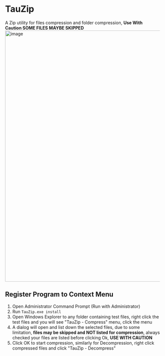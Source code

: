 # TauZip
A Zip utility for files compression and folder compression, **Use With Caution SOME FILES MAYBE SKIPPED**
<img width="751" height="817" alt="image" src="https://github.com/user-attachments/assets/93bd498d-2a9e-4ddb-9b1c-b8021325d915" />

## Register Program to Context Menu
1. Open Administrator Command Prompt (Run with Administrator)
2. Run `TauZip.exe install`
3. Open Windows Explorer to any folder containing test files, right click the test files and you will see "TauZip - Compress" menu, click the menu
4. A dialog will open and list down the selected files, due to some limitation, **files may be skipped and NOT listed for compression**, always checked your files are listed before clicking Ok, **USE WITH CAUTION**
5. Click OK to start compression, similarly for Decompression, right click compressed files and click "TauZip - Decompress"

